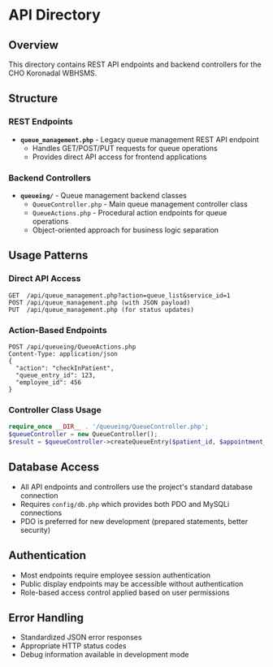 # API Directory

## Overview
This directory contains REST API endpoints and backend controllers for the CHO Koronadal WBHSMS.

## Structure

### REST Endpoints
- **`queue_management.php`** - Legacy queue management REST API endpoint
  - Handles GET/POST/PUT requests for queue operations
  - Provides direct API access for frontend applications

### Backend Controllers
- **`queueing/`** - Queue management backend classes
  - `QueueController.php` - Main queue management controller class
  - `QueueActions.php` - Procedural action endpoints for queue operations
  - Object-oriented approach for business logic separation

## Usage Patterns

### Direct API Access
```
GET  /api/queue_management.php?action=queue_list&service_id=1
POST /api/queue_management.php (with JSON payload)
PUT  /api/queue_management.php (for status updates)
```

### Action-Based Endpoints
```
POST /api/queueing/QueueActions.php
Content-Type: application/json
{
  "action": "checkInPatient",
  "queue_entry_id": 123,
  "employee_id": 456
}
```

### Controller Class Usage
```php
require_once __DIR__ . '/queueing/QueueController.php';
$queueController = new QueueController();
$result = $queueController->createQueueEntry($patient_id, $appointment_id, $service_id);
```

## Database Access
- All API endpoints and controllers use the project's standard database connection
- Requires `config/db.php` which provides both PDO and MySQLi connections
- PDO is preferred for new development (prepared statements, better security)

## Authentication
- Most endpoints require employee session authentication
- Public display endpoints may be accessible without authentication
- Role-based access control applied based on user permissions

## Error Handling
- Standardized JSON error responses
- Appropriate HTTP status codes
- Debug information available in development mode